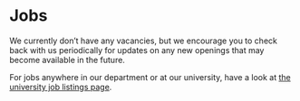 # Jobs

We currently don’t have any vacancies, but we encourage you to check back with us periodically for updates on any new openings that may become available in the future.

For jobs anywhere in our department or at our university, have a look at [the university job listings page](https://workingat.vu.nl/home).